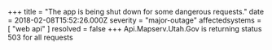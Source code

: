 +++
title = "The app is being shut down for some dangerous requests."
date = 2018-02-08T15:52:26.000Z
severity = "major-outage"
affectedsystems = [
  "web api"
]
resolved = false
+++
Api.Mapserv.Utah.Gov is returning status 503 for all requests